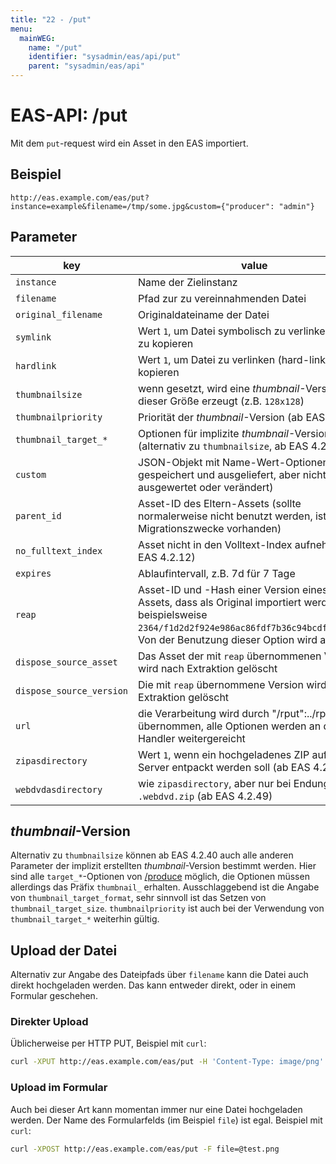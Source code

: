 ```yaml
---
title: "22 - /put"
menu:
  mainWEG:
    name: "/put"
    identifier: "sysadmin/eas/api/put"
    parent: "sysadmin/eas/api"
---
```

#  EAS-API: /put

Mit dem `put`-request wird ein Asset in den EAS importiert.

##  Beispiel

```url
http://eas.example.com/eas/put?instance=example&filename=/tmp/some.jpg&custom={"producer": "admin"}
```


##  Parameter


|key|value|
|---|---|
|`instance`          |Name der Zielinstanz|
|`filename`          |Pfad zur zu vereinnahmenden Datei|
|`original_filename` |Originaldateiname der Datei|
|`symlink`           |Wert `1`, um Datei symbolisch zu verlinken, statt zu kopieren|
|`hardlink`          |Wert `1`, um Datei zu verlinken (hard-link), statt zu kopieren|
|`thumbnailsize`     |wenn gesetzt, wird eine *thumbnail*-Version mit dieser Größe erzeugt (z.B. `128x128`)|
|`thumbnailpriority` |Priorität der *thumbnail*-Version (ab EAS 4.2.31)|
|`thumbnail_target_*`|Optionen für implizite *thumbnail*-Version (alternativ zu `thumbnailsize`, ab EAS 4.2.40)|
|`custom`            |JSON-Objekt mit Name-Wert-Optionen (wird gespeichert und ausgeliefert, aber nicht ausgewertet oder verändert)|
|`parent_id`         |Asset-ID des Eltern-Assets (sollte normalerweise nicht benutzt werden, ist aber für Migrationszwecke vorhanden)|
|`no_fulltext_index` |Asset nicht in den Volltext-Index aufnehmen (ab EAS 4.2.12)|
|`expires`           |Ablaufintervall, z.B. 7d für 7 Tage|
|`reap`              |Asset-ID und -Hash einer Version eines anderen Assets, dass als Original importiert werden soll, beispielsweise `2364/f1d2d2f924e986ac86fdf7b36c94bcdf32beec15`. Von der Benutzung dieser Option wird abgeraten.|
|`dispose_source_asset`|Das Asset der mit `reap` übernommenen Version wird nach Extraktion gelöscht|
|`dispose_source_version`|Die mit `reap` übernommene Version wird nach Extraktion gelöscht|
|`url`               |die Verarbeitung wird durch "/rput":../rput übernommen, alle Optionen werden an diesen Handler weitergereicht|
|`zipasdirectory`    |Wert `1`, wenn ein hochgeladenes ZIP auf dem Server entpackt werden soll (ab EAS 4.2.49)|
|`webdvdasdirectory` |wie `zipasdirectory`, aber nur bei Endung `.webdvd.zip` (ab EAS 4.2.49)|

##  *thumbnail*-Version

Alternativ zu `thumbnailsize` können ab EAS 4.2.40 auch alle anderen Parameter der implizit erstellten *thumbnail*-Version bestimmt werden. Hier sind alle `target_*`-Optionen von [/produce](/de/sysadmin/eas/api/produce) möglich, die Optionen müssen allerdings das Präfix `thumbnail_` erhalten. Ausschlaggebend ist die Angabe von `thumbnail_target_format`, sehr sinnvoll ist das Setzen von `thumbnail_target_size`. `thumbnailpriority` ist auch bei der Verwendung von `thumbnail_target_*` weiterhin gültig.


##  Upload der Datei

Alternativ zur Angabe des Dateipfads über `filename` kann die Datei auch direkt hochgeladen werden. Das kann entweder direkt, oder in einem Formular geschehen.

### Direkter Upload

Üblicherweise per HTTP PUT, Beispiel mit `curl`:

```bash
curl -XPUT http://eas.example.com/eas/put -H 'Content-Type: image/png' -T test.png
```

### Upload im Formular

Auch bei dieser Art kann momentan immer nur eine Datei hochgeladen werden. Der Name des Formularfelds (im Beispiel `file`) ist egal. Beispiel mit `curl`:

```bash
curl -XPOST http://eas.example.com/eas/put -F file=@test.png
```
